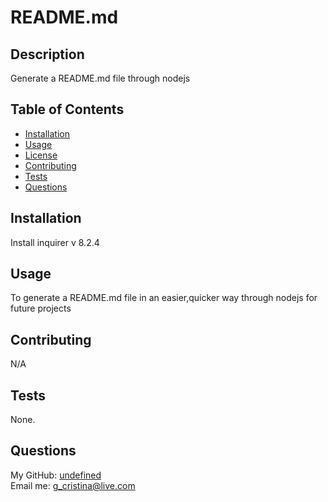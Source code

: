 # README.md

  

  ## Description

  Generate a README.md file through nodejs

  ## Table of Contents

  * [Installation](#installation)
  * [Usage](#usage)
  * [License](#license)
  * [Contributing](#contributing)
  * [Tests](#tests)
  * [Questions](#questions)

  ## Installation

  Install inquirer v 8.2.4

  ## Usage

  To generate a README.md file in an easier,quicker way through nodejs for future projects

  

  ## Contributing
  
  N/A
  
  ## Tests
  None.

  ## Questions
  My GitHub: [undefined](https://github.com/cgeremia) <br>
  Email me: g_cristina@live.com
